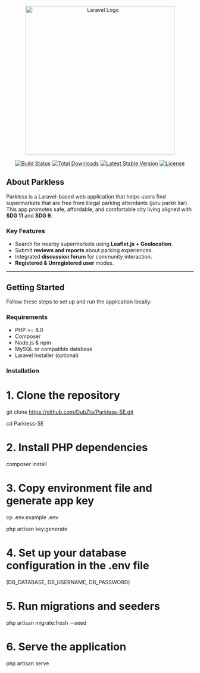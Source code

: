 <p align="center"><a href="https://laravel.com" target="_blank"><img src="https://raw.githubusercontent.com/laravel/art/master/logo-lockup/5%20SVG/2%20CMYK/1%20Full%20Color/laravel-logolockup-cmyk-red.svg" width="400" alt="Laravel Logo"></a></p>

<p align="center">
<a href="https://github.com/laravel/framework/actions"><img src="https://github.com/laravel/framework/workflows/tests/badge.svg" alt="Build Status"></a>
<a href="https://packagist.org/packages/laravel/framework"><img src="https://img.shields.io/packagist/dt/laravel/framework" alt="Total Downloads"></a>
<a href="https://packagist.org/packages/laravel/framework"><img src="https://img.shields.io/packagist/v/laravel/framework" alt="Latest Stable Version"></a>
<a href="https://packagist.org/packages/laravel/framework"><img src="https://img.shields.io/packagist/l/laravel/framework" alt="License"></a>
</p>

## About Parkless

Parkless is a Laravel-based web application that helps users find supermarkets that are free from illegal parking attendants (juru parkir liar). This app promotes safe, affordable, and comfortable city living aligned with **SDG 11** and **SDG 9**.

### Key Features

- Search for nearby supermarkets using **Leaflet.js + Geolocation**.
- Submit **reviews and reports** about parking experiences.
- Integrated **discussion forum** for community interaction.
- **Registered & Unregistered user** modes.

---

## Getting Started

Follow these steps to set up and run the application locally:

### Requirements

- PHP >= 8.0
- Composer
- Node.js & npm
- MySQL or compatible database
- Laravel Installer (optional)

### Installation

# 1. Clone the repository

git clone https://github.com/DubZta/Parkless-SE.git

cd Parkless-SE

# 2. Install PHP dependencies

composer install

# 3. Copy environment file and generate app key

cp .env.example .env

php artisan key:generate

# 4. Set up your database configuration in the .env file

(DB_DATABASE, DB_USERNAME, DB_PASSWORD)

# 5. Run migrations and seeders

php artisan migrate:fresh --seed

# 6. Serve the application

php artisan serve
